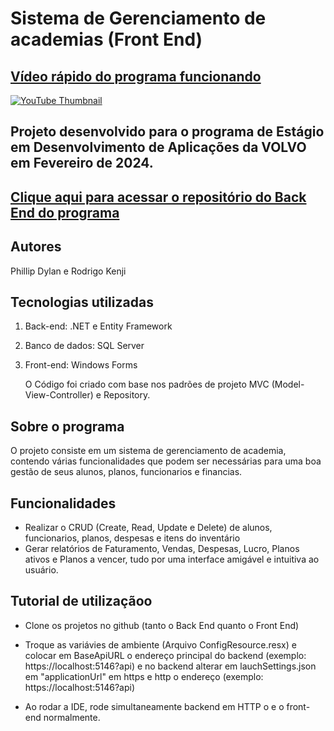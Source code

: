 # Sistema de Gerenciamento de academias (Front End)

## [Vídeo rápido do programa funcionando](https://www.youtube.com/watch?v=GYMiqaH4Nrk)

[![YouTube Thumbnail](https://img.youtube.com/vi/GYMiqaH4Nrk/maxresdefault.jpg)](https://www.youtube.com/watch?v=GYMiqaH4Nrk)

## Projeto desenvolvido para o programa de Estágio em Desenvolvimento de Aplicações da VOLVO em Fevereiro de 2024.
   
## [Clique aqui para acessar o repositório do Back End do programa](https://github.com/rodrigoveneroso/GerenciamentoAcademiasBackend)


## Autores
Phillip Dylan e Rodrigo Kenji

## Tecnologias utilizadas
1. Back-end: .NET e Entity Framework
2. Banco de dados: SQL Server
3. Front-end: Windows Forms

   O Código foi criado com base nos padrões de projeto MVC (Model-View-Controller) e Repository.

## Sobre o programa
O projeto consiste em um sistema de gerenciamento de academia, contendo várias funcionalidades que podem ser necessárias para uma boa gestão de seus alunos, planos, funcionarios e financias.

## Funcionalidades
- Realizar o CRUD (Create, Read, Update e Delete) de alunos, funcionarios, planos, despesas e itens do inventário  
- Gerar relatórios de Faturamento, Vendas, Despesas, Lucro, Planos ativos e Planos a vencer, tudo por uma interface amigável e intuitiva ao usuário.

## Tutorial de utilizaçãoo
- Clone os projetos no github (tanto o Back End quanto o Front End)

- Troque as variávies de ambiente (Arquivo ConfigResource.resx) e colocar em BaseApiURL o endereço principal do backend (exemplo: https://localhost:5146?api) e no backend alterar em lauchSettings.json em "applicationUrl" em https e http o endereço (exemplo: https://localhost:5146?api) 

- Ao rodar a IDE, rode simultaneamente backend em HTTP o e o front-end normalmente.

